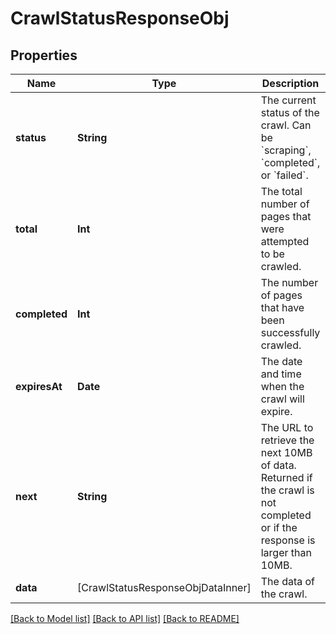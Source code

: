 # CrawlStatusResponseObj

## Properties
Name | Type | Description | Notes
------------ | ------------- | ------------- | -------------
**status** | **String** | The current status of the crawl. Can be &#x60;scraping&#x60;, &#x60;completed&#x60;, or &#x60;failed&#x60;. | [optional] 
**total** | **Int** | The total number of pages that were attempted to be crawled. | [optional] 
**completed** | **Int** | The number of pages that have been successfully crawled. | [optional] 
**expiresAt** | **Date** | The date and time when the crawl will expire. | [optional] 
**next** | **String** | The URL to retrieve the next 10MB of data. Returned if the crawl is not completed or if the response is larger than 10MB. | [optional] 
**data** | [CrawlStatusResponseObjDataInner] | The data of the crawl. | [optional] 

[[Back to Model list]](../README.md#documentation-for-models) [[Back to API list]](../README.md#documentation-for-api-endpoints) [[Back to README]](../README.md)


